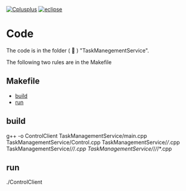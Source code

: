[![Cplusplus](https://img.shields.io/badge/C%2B%2B-11-blue)](https://isocpp.org/)
[![eclipse](https://img.shields.io/badge/Eclipse-2020%E2%80%9112-orange)](https://www.eclipse.org) 


# Code

The code is in the folder ( 📁 ) "TaskManegementService". 


The following two rules are in the Makefile

## Makefile

- [build](#build)
- [run](#run)

## build

g++ -o ControlClient TaskManagementService/main.cpp TaskManagementService/Control.cpp TaskManagementService/*/*.cpp TaskManagementService/*/*/*.cpp TaskManagementService/*/*/*/*.cpp


## run

./ControlClient

